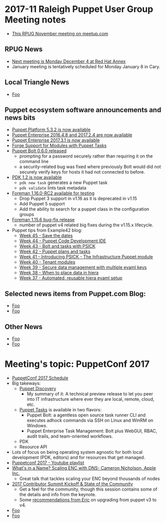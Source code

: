 # 2017-11 Raleigh Puppet User Group Meeting notes
+ [This RPUG November meeting on meetup.com](https://www.meetup.com/Raleigh-Puppet-User-Group/events/243275400/)

## RPUG News
+ [Next meeting is Monday December 4 at Red Hat Annex](https://www.meetup.com/Raleigh-Puppet-User-Group/events/244868225/)
+ January meeting is tentatively scheduled for Monday January 8 in Cary.

## Local Triangle News
+ [Foo](http://bar)


## Puppet ecosystem software announcements and news bits
+ [Puppet Platform 5.3.2 is now available](https://groups.google.com/forum/#!topic/puppet-announce/jfodzecqLdQ)
+ [Puppet Enterprise 2016.4.8 and 2017.2.4 are now available](https://groups.google.com/forum/#!topic/puppet-announce/m492BkL9GFs)
+ [Puppet Enterprise 2017.3.1 is now available](https://groups.google.com/forum/#!topic/puppet-announce/NS_w5wSUjoI)
+ [Forge Support for Modules with Puppet Tasks ](https://forge.puppet.com/modules?with_tasks=true)
+ [Puppet Bolt 0.6.0 released](https://groups.google.com/forum/#!topic/puppet-announce/hMO43gCuTCw)
  - prompting for a password securely rather than requiring it on the command line
  - a security-related bug was fixed where previously Bolt would did not securely verify keys for hosts it had not connected to before.
+ [PDK 1.2 is now available](https://groups.google.com/forum/#!topic/puppet-announce/0B9zzxlhXfE)
  - `pdk new task` generates a new Puppet task
  - `pdk validate` lints task metadata
+ [Foreman 1.16.0-RC2 available for testing](https://groups.google.com/forum/#!topic/foreman-announce/cI0SUU5Ypec)
  - Drop Puppet 3 support in v1.16 as it is deprecated in v1.15
  - Add Puppet 5 support
  - Add the ability to search for a puppet class in the configuration groups
+ [Foreman 1.15.6 bug-fix release](https://groups.google.com/forum/#!topic/foreman-announce/YyiBA_swqys)
  - number of puppet v4 related big fixes during the v1.15.x lifecycle.
+ Puppet tips from Example42 blog:
  - [Week 45 - Save the dates](https://www.example42.com/2017/11/06/example42_events/)
  - [Week 44 - Puppet Code Development IDE](https://www.example42.com/2017/10/30/puppet_development_ide/)
  - [Week 43 - Bolt and tasks with PSICK](https://www.example42.com/2017/10/23/bolt_and_tasks_with_psick/)
  - [Week 42 - Puppet plans and tasks](https://www.example42.com/2017/10/16/plans_and_tasks/)
  - [Week 41 - Introducing PSICK - The Infrastructure Puppet module](https://www.example42.com/2017/10/08/introducing-psick-infrastructure-module/)
  - [Week 40 - Tenant modules](https://www.example42.com/2017/10/02/tenant-modules/)
  - [Week 39 - Secure data management with multiple eyaml keys](https://www.example42.com/2017/09/25/multiple_eyaml_keys/)
  - [Week 38 - When to place data in hiera](https://www.example42.com/2017/09/18/when-to-place-data-in-hiera/)
  - [Week 37 - Automated, reusable hiera eyaml setup](https://www.example42.com/2017/09/11/automate-reusable-eyaml-setup/)

## Selected news items from Puppet.com Blog:
+ [Foo](http://bar)
+ [Foo](http://bar)

## Other News
+ [Foo](http://bar)
+ [Foo](http://bar)

# Meeting's topic: PuppetConf 2017
+ [PuppetConf 2017 Schedule](https://puppetconf17.sched.com/)
+ Big takeways:
  - [Puppet Discovery](https://puppet.com/blog/announcing-puppet-discovery)
    + My summary of it: A technical preview release to let you peer into IT infrastructure where ever they are local, remote, cloud, etc.
  - [Puppet Tasks](https://puppet.com/blog/easily-automate-ad-hoc-work-new-puppet-tasks) is available in two flavors:
    + Puppet Bolt: a agentless open source task runner CLI and executes adhock commands via SSH on Linux and WinRM on Windows.
    + Puppet Enterprise Task Management: Bolt plus WebGUI, RBAC, audit trails, and team-oriented workflows.
  - PDK
  - Resource API
+ Lots of focus on being operating system agnostic for both local development (PDK, editors) and for resources that get managed.
+ [Puppetconf 2017 - Youtube playlist](https://www.youtube.com/watch?v=0u4yo7_-dwg&list=PLV86BgbREluVYuJaYGQ0-ep45NCAFe3OQ&index=1)
+ [What's in a Name? Scaling ENC with DNS- Cameron Nicholson, Apple Inc.](https://www.youtube.com/watch?v=AH51NRAWfXs&list=PLV86BgbREluVYuJaYGQ0-ep45NCAFe3OQ&index=4)
  - Great talk that tackles scaling your ENC beyond thousands of nodes
+ [2017 Contributor Summit Kickoff & State of the Community](https://youtu.be/T6N4Cm-FJuI?list=PLV86BgbREluVYuJaYGQ0-ep45NCAFe3OQ)
  - Get a feel for the community, though this session contains some of the details and info from the keynote.
  - Some [recommendations from Eric](https://youtu.be/T6N4Cm-FJuI?list=PLV86BgbREluVYuJaYGQ0-ep45NCAFe3OQ&t=1748) on upgrading from puppet v3 to v4.
+ [Foo](http://bar)
+ [Foo](http://bar)
